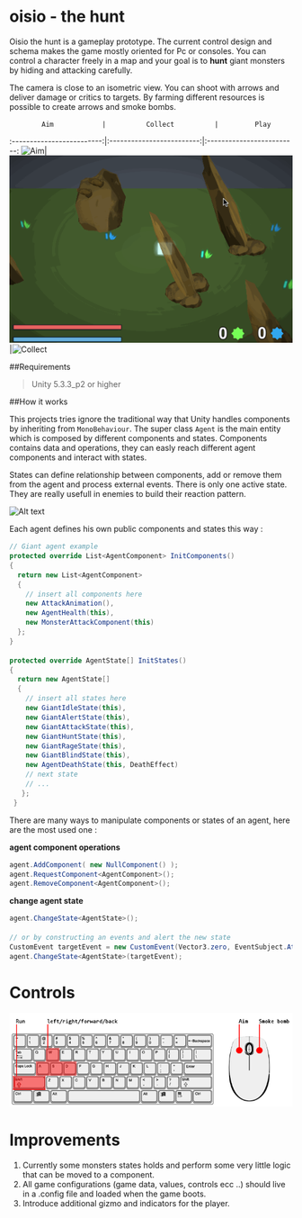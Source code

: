 # oisio - the hunt

Oisio the hunt is a gameplay prototype. The current control design and schema makes the game mostly oriented for Pc or consoles.
You can control a character freely in a map and your goal is to __hunt__ giant monsters by hiding and attacking carefully.

The camera is close to an isometric view. You can shoot with arrows and deliver damage or critics to targets.
By farming different resources is possible to create arrows and smoke bombs.

            Aim            |          Collect          |         Play
:-------------------------:|:-------------------------:|:-------------------------:
![Aim](Assets/GIFs/Aim.gif)|![Collect](Assets/GIFs/Collect.gif)|![Collect](Assets/GIFs/Gameplay.gif)

##Requirements

>Unity 5.3.3_p2 or higher

##How it works

This projects tries ignore the traditional way that Unity handles components by inheriting from ```MonoBehaviour```. 
The super class ```Agent``` is the main entity which is composed by different components and states.
Components contains data and operations, they can easly reach different agent components and interact with states.

States can define relationship between components, add or remove them from the agent and process external events. There is only one active state.
They are really usefull in enemies to build their reaction pattern.


![Alt text](https://github.com/adizhavo/Oisio/blob/master/Assets/Scripts/ClassDiagrams/Screen%20Shot%202016-10-07%20at%2019.09.54.png?raw=true "Agent class diagram")


Each agent defines his own public components and states this way :
```C#
// Giant agent example
protected override List<AgentComponent> InitComponents()
{
  return new List<AgentComponent>
  {
    // insert all components here
    new AttackAnimation(),
    new AgentHealth(this),
    new MonsterAttackComponent(this)
  };
}
  
protected override AgentState[] InitStates()
{
  return new AgentState[]
  {
    // insert all states here
    new GiantIdleState(this),
    new GiantAlertState(this),
    new GiantAttackState(this),
    new GiantHuntState(this),
    new GiantRageState(this),
    new GiantBlindState(this),
    new AgentDeathState(this, DeathEffect)
    // next state
    // ...
   };
 }
```

There are many ways to manipulate components or states of an agent, here are the most used one :

__agent component operations__
```C#
agent.AddComponent( new NullComponent() );
agent.RequestComponent<AgentComponent>();
agent.RemoveComponent<AgentComponent>();
```
__change agent state__
```C#
agent.ChangeState<AgentState>();

// or by constructing an events and alert the new state
CustomEvent targetEvent = new CustomEvent(Vector3.zero, EventSubject.Attack, 0, 0f);
agent.ChangeState<AgentState>(targetEvent);
```
# Controls

![Controls](Assets/Sprites/Controls/controls.png)

# Improvements
 
1. Currently some monsters states holds and perform some very little
logic that can be moved to a component.
2. All game configurations (game data, values, controls ecc ..) should live in a .config file and loaded when the game boots.
3. Introduce additional gizmo and indicators for the player.



 
